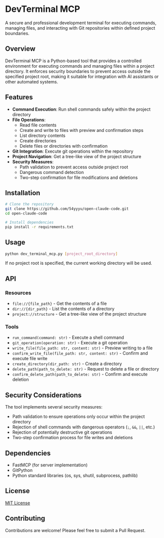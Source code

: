# DevTerminal MCP

A secure and professional development terminal for executing commands, managing files, and interacting with Git repositories within defined project boundaries.

## Overview

DevTerminal MCP is a Python-based tool that provides a controlled environment for executing commands and managing files within a project directory. It enforces security boundaries to prevent access outside the specified project root, making it suitable for integration with AI assistants or other automated systems.

## Features

- **Command Execution**: Run shell commands safely within the project directory
- **File Operations**:
  - Read file contents
  - Create and write to files with preview and confirmation steps
  - List directory contents
  - Create directories
  - Delete files or directories with confirmation
- **Git Integration**: Execute git operations within the repository
- **Project Navigation**: Get a tree-like view of the project structure
- **Security Measures**:
  - Path validation to prevent access outside project root
  - Dangerous command detection
  - Two-step confirmation for file modifications and deletions

## Installation

```bash
# Clone the repository
git clone https://github.com/54yyyu/open-claude-code.git
cd open-claude-code

# Install dependencies
pip install -r requirements.txt
```

## Usage

```bash
python dev_terminal_mcp.py [project_root_directory]
```

If no project root is specified, the current working directory will be used.

## API

### Resources

- `file://{file_path}` - Get the contents of a file
- `dir://{dir_path}` - List the contents of a directory
- `project://structure` - Get a tree-like view of the project structure

### Tools

- `run_command(command: str)` - Execute a shell command
- `git_operation(operation: str)` - Execute a git operation
- `write_file(file_path: str, content: str)` - Preview writing to a file
- `confirm_write_file(file_path: str, content: str)` - Confirm and execute file write
- `create_directory(dir_path: str)` - Create a directory
- `delete_path(path_to_delete: str)` - Request to delete a file or directory
- `confirm_delete_path(path_to_delete: str)` - Confirm and execute deletion

## Security Considerations

The tool implements several security measures:
- Path validation to ensure operations only occur within the project directory
- Rejection of shell commands with dangerous operators (`;`, `&&`, `||`, etc.)
- Rejection of potentially destructive git operations
- Two-step confirmation process for file writes and deletions

## Dependencies

- FastMCP (for server implementation)
- GitPython
- Python standard libraries (os, sys, shutil, subprocess, pathlib)

## License

[MIT License](LICENSE)

## Contributing

Contributions are welcome! Please feel free to submit a Pull Request.